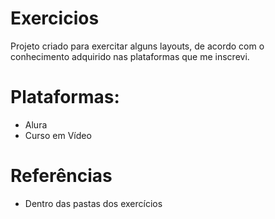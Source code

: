 # Exercicios

Projeto criado para exercitar alguns layouts, 
de acordo com o conhecimento adquirido nas plataformas que me inscrevi.
 

# Plataformas:

- Alura
- Curso em Vídeo


# Referências

- Dentro das pastas dos exercícios


